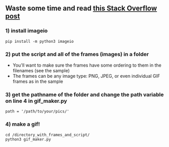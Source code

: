 ## Waste some time and read <a href="https://stackoverflow.com/questions/753190/programmatically-generate-video-or-animated-gif-in-python"> this Stack Overflow post</a>

<gif src="https://github.com/dm20/gif-maker/blob/master/movie.gif" width="210" height="120px" gif>

### 1) install imageio  
  
    pip install -m python3 imageio
    
### 2) put the script and all of the frames (images) in a folder
- You'll want to make sure the frames have some ordering to them in the filenames (see the sample)
- The frames can be any image type: PNG, JPEG, or even individual GIF frames as in the sample

### 3) get the pathname of the folder and change the path variable on line 4 in gif_maker.py
    
    path = '/path/to/your/pics/'
    
### 4) make a gif!
    
    cd /directory_with_frames_and_script/
    python3 gif_maker.py
